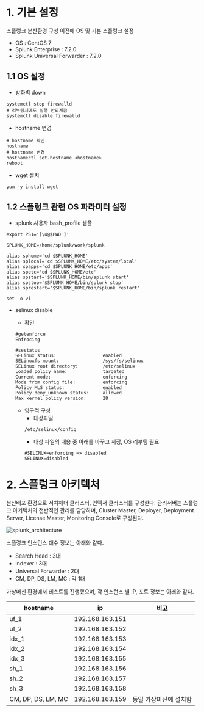 # 1. 기본 설정

스플렁크 분산환경 구성 이전에 OS 및 기본 스플렁크 설정

- OS : CentOS 7
- Splunk Enterprise : 7.2.0
- Splunk Universal Forwarder : 7.2.0

## 1.1 OS 설정

- 방화벽 down
```
systemctl stop firewalld
# 리부팅시에도 실행 안되게끔 
systemctl disable firewalld
```
- hostname 변경
```
# hostname 확인
hostname
# hostname 변경
hostnamectl set-hostname <hostname>
reboot
```
- wget 설치
```
yum -y install wget
```

## 1.2 스플렁크 관련 OS 파라미터 설정

- splunk 사용자 bash_profile 샘플  
```
export PS1='[\u@$PWD ]'

SPLUNK_HOME=/home/splunk/work/splunk

alias sphome='cd $SPLUNK_HOME'
alias splocal='cd $SPLUNK_HOME/etc/system/local'
alias spapps='cd $SPLUNK_HOME/etc/apps'
alias spetc='cd $SPLUNK_HOME/etc'
alias spstart='$SPLUNK_HOME/bin/splunk start'
alias spstop='$SPLUNK_HOME/bin/splunk stop'
alias sprestart='$SPLUNK_HOME/bin/splunk restart'

set -o vi
```

- selinux disable  
  - 확인  
  ```
  #getenforce
  Enfrocing

  #sestatus
  SELinux status:                 enabled
  SELinuxfs mount:                /sys/fs/selinux
  SELinux root directory:         /etc/selinux
  Loaded policy name:             targeted
  Current mode:                   enforcing
  Mode from config file:          enforcing
  Policy MLS status:              enabled
  Policy deny_unknown status:     allowed
  Max kernel policy version:      28
  ```
  
  - 영구적 구성  
    - 대상파일  
    ```
    /etc/selinux/config
    ```
    - 대상 파일의 내용 중 아래를 바꾸고 저장, OS 리부팅 필요  
    ```
    #SELINUX=enforcing => disabled
    SELINUX=disabled
    ```

# 2. 스플렁크 아키텍처

분산배포 환경으로 서치헤더 클러스터, 인덱서 클러스터를 구성한다. 관리서버는 스플렁크 아키텍처의 전반적인 관리를 담당하며, Cluster Master, Deployer, Deployment Server, License Master, Monitoring Console로 구성된다.

![splunk_architecture](https://user-images.githubusercontent.com/6319057/47417248-8af0fd80-d7b2-11e8-942a-9ec1c7252d07.png)

스플렁크 인스턴스 대수 정보는 아래와 같다.

- Search Head : 3대
- Indexer : 3대
- Universal Forwarder : 2대
- CM, DP, DS, LM, MC : 각 1대

가상머신 환경에서 테스트를 진행했으며, 각 인스턴스 별 IP, 포트 정보는 아래와 같다.

hostname | ip | 비고
---- | ---- | ----
uf_1 |192.168.163.151|
uf_2 |192.168.163.152|
idx_1 |192.168.163.153|
idx_2 |192.168.163.154|
idx_3 |192.168.163.155|
sh_1 |192.168.163.156|
sh_2 |192.168.163.157|
sh_3 |192.168.163.158|
CM, DP, DS, LM, MC |192.168.163.159| 동일 가상머신에 설치함
